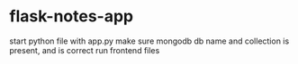 # flask-notes-app

start python file with app.py
make sure mongodb db name and collection is present, and is correct
run frontend files
